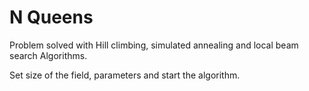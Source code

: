 # N Queens
Problem solved with Hill climbing, simulated annealing and local beam search Algorithms.

Set size of the field, parameters and start the algorithm.
